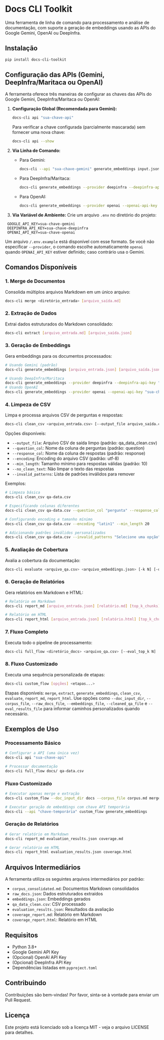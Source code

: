 # Docs CLI Toolkit

Uma ferramenta de linha de comando para processamento e análise de documentação, com suporte a geração de embeddings usando as APIs do Google Gemini, OpenAI ou DeepInfra.

## Instalação

```bash
pip install docs-cli-toolkit
```

## Configuração das APIs (Gemini, DeepInfra/Maritaca ou OpenAI)

A ferramenta oferece três maneiras de configurar as chaves das APIs do Google Gemini, DeepInfra/Maritaca ou OpenAI:

1. **Configuração Global (Recomendada para Gemini):**
   ```bash
   docs-cli api "sua-chave-api"
   ```
   Para verificar a chave configurada (parcialmente mascarada) sem fornecer uma nova chave:
   ```bash
   docs-cli api --show
   ```

2. **Via Linha de Comando:**
   - Para Gemini:
     ```bash
     docs-cli --api "sua-chave-gemini" generate_embeddings input.json output.json
     ```
   - Para DeepInfra/Maritaca:
     ```bash
     docs-cli generate_embeddings --provider deepinfra --deepinfra-api-key "sua-chave-deepinfra" input.json output.json
     ```
   - Para OpenAI:
     ```bash
     docs-cli generate_embeddings --provider openai --openai-api-key "sua-chave-openai" input.json output.json
     ```

3. **Via Variável de Ambiente:**
   Crie um arquivo `.env` no diretório do projeto:
 ```
  GOOGLE_API_KEY=sua-chave-gemini
  DEEPINFRA_API_KEY=sua-chave-deepinfra
  OPENAI_API_KEY=sua-chave-openai
  ```
  Um arquivo `/.env.example` está disponível com esse formato.
  Se você não especificar `--provider`, o comando escolhe automaticamente `openai` quando `OPENAI_API_KEY` estiver definido; caso contrário usa o Gemini.

## Comandos Disponíveis

### 1. Merge de Documentos
Consolida múltiplos arquivos Markdown em um único arquivo:
```bash
docs-cli merge <diretório_entrada> [arquivo_saída.md]
```

### 2. Extração de Dados
Extrai dados estruturados do Markdown consolidado:
```bash
docs-cli extract [arquivo_entrada.md] [arquivo_saída.json]
```

### 3. Geração de Embeddings
Gera embeddings para os documentos processados:
```bash
# Usando Gemini (padrão)
docs-cli generate_embeddings [arquivo_entrada.json] [arquivo_saída.json]

# Usando DeepInfra/Maritaca
docs-cli generate_embeddings --provider deepinfra --deepinfra-api-key "sua-chave" [arquivo_entrada.json] [arquivo_saída.json]
# Usando OpenAI
docs-cli generate_embeddings --provider openai --openai-api-key "sua-chave" [arquivo_entrada.json] [arquivo_saída.json]
```

### 4. Limpeza de CSV
Limpa e processa arquivos CSV de perguntas e respostas:
```bash
docs-cli clean_csv <arquivo_entrada.csv> [--output_file arquivo_saída.csv] [--question_col coluna_perguntas] [--response_col coluna_respostas] [--encoding utf-8] [--min_length 10] [--no_clean_text] [--invalid_patterns padrão1 padrão2 ...]
```

Opções disponíveis:
- `--output_file`: Arquivo CSV de saída limpo (padrão: qa_data_clean.csv)
- `--question_col`: Nome da coluna de perguntas (padrão: question)
- `--response_col`: Nome da coluna de respostas (padrão: response)
- `--encoding`: Encoding do arquivo CSV (padrão: utf-8)
- `--min_length`: Tamanho mínimo para respostas válidas (padrão: 10)
- `--no_clean_text`: Não limpar o texto das respostas
- `--invalid_patterns`: Lista de padrões inválidos para remover

Exemplos:
```bash
# Limpeza básica
docs-cli clean_csv qa-data.csv

# Especificando colunas diferentes
docs-cli clean_csv qa-data.csv --question_col "pergunta" --response_col "resposta"

# Configurando encoding e tamanho mínimo
docs-cli clean_csv qa-data.csv --encoding "latin1" --min_length 20

# Adicionando padrões inválidos personalizados
docs-cli clean_csv qa-data.csv --invalid_patterns "Selecione uma opção" "Clique aqui" "Escolha um item"
```

### 5. Avaliação de Cobertura
Avalia a cobertura da documentação:
```bash
docs-cli evaluate <arquivo_qa.csv> <arquivo_embeddings.json> [-k N] [-o arquivo_saída.json]
```

### 6. Geração de Relatórios
Gera relatórios em Markdown e HTML:
```bash
# Relatório em Markdown
docs-cli report_md [arquivo_entrada.json] [relatório.md] [top_k_chunks]

# Relatório em HTML
docs-cli report_html [arquivo_entrada.json] [relatório.html] [top_k_chunks]
```

### 7. Fluxo Completo
Executa todo o pipeline de processamento:
```bash
docs-cli full_flow <diretório_docs> <arquivo_qa.csv> [--eval_top_k N]
```

### 8. Fluxo Customizado
Executa uma sequência personalizada de etapas:
```bash
docs-cli custom_flow [opções] <etapas...>
```
Etapas disponíveis: `merge`, `extract`, `generate_embeddings`, `clean_csv`, `evaluate`, `report_md`, `report_html`.
Use opções como `--doc_input_dir`, `--corpus_file`, `--raw_docs_file`, `--embeddings_file`, `--cleaned_qa_file` e `--eval_results_file` para informar caminhos personalizados quando necessário.

## Exemplos de Uso

### Processamento Básico
```bash
# Configurar a API (uma única vez)
docs-cli api "sua-chave-api"

# Processar documentação
docs-cli full_flow docs/ qa-data.csv
```

### Fluxo Customizado
```bash
# Executar apenas merge e extração
docs-cli custom_flow --doc_input_dir docs --corpus_file corpus.md merge extract

# Executar geração de embeddings com chave API temporária
docs-cli --api "chave-temporária" custom_flow generate_embeddings
```

### Geração de Relatórios
```bash
# Gerar relatório em Markdown
docs-cli report_md evaluation_results.json coverage.md

# Gerar relatório em HTML
docs-cli report_html evaluation_results.json coverage.html
```

## Arquivos Intermediários

A ferramenta utiliza os seguintes arquivos intermediários por padrão:
- `corpus_consolidated.md`: Documentos Markdown consolidados
- `raw_docs.json`: Dados estruturados extraídos
- `embeddings.json`: Embeddings gerados
- `qa_data_clean.csv`: CSV processado
- `evaluation_results.json`: Resultados da avaliação
- `coverage_report.md`: Relatório em Markdown
- `coverage_report.html`: Relatório em HTML

## Requisitos

- Python 3.8+
- Google Gemini API Key
- (Opcional) OpenAI API Key
- (Opcional) DeepInfra API Key
- Dependências listadas em `pyproject.toml`

## Contribuindo

Contribuições são bem-vindas! Por favor, sinta-se à vontade para enviar um Pull Request.

## Licença

Este projeto está licenciado sob a licença MIT - veja o arquivo LICENSE para detalhes.
